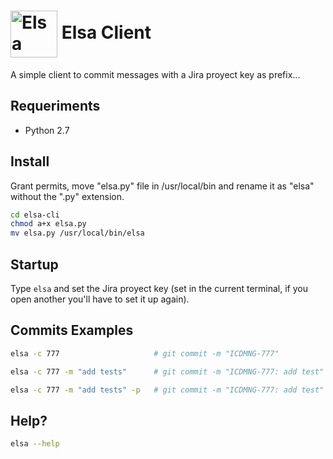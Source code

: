 # <img align="center" src="https://user-images.githubusercontent.com/18221356/131405849-aa3e6b78-df8c-4417-a8bf-91b97338ba68.gif" alt="Elsa" width="75"/> Elsa Client

A simple client to commit messages with a Jira proyect key as prefix...

## Requeriments
- Python 2.7

## Install

Grant permits, move "elsa.py" file in /usr/local/bin and rename it as "elsa" without the ".py" extension.
```bash
cd elsa-cli
chmod a+x elsa.py
mv elsa.py /usr/local/bin/elsa
```

## Startup

Type `elsa` and set the Jira proyect key (set in the current terminal, if you open another you'll have to set it up again).


## Commits Examples

```bash
elsa -c 777                     # git commit -m "ICDMNG-777"

elsa -c 777 -m "add tests"      # git commit -m "ICDMNG-777: add test"

elsa -c 777 -m "add tests" -p   # git commit -m "ICDMNG-777: add test" & git push origin ${current_branch}
```

## Help?

```bash
elsa --help
```

